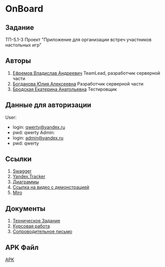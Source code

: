 # OnBoard

## Задание
ТП-5.1-3
Проект "Приложение для организации встреч участников настольных игр"

## Авторы
1. [Ефремов Владислав Андреевич](https://github.com/TeaProphet) TeamLead, разработчик серверной части
2. [Богданова Юлия Алексеевна](https://github.com/CezzarJ3) Разработчик серверной части
3. [Бродская Екатерина Анатольевна](https://github.com/katreenbe) Тестировщик
## Данные для авторизации
User:
- login: qwerty@yandex.ru
- pwd: qwerty
Admin:
- login: admin@yandex.ru
- pwd: qwerty
## Ссылки
1. [Swagger](http://193.233.49.112/swagger/)
2. [Yandex.Tracker](https://docs.google.com/document/d/1esMn-L8x2q1sNRL3jg6hi2o9e-7awD45wHRp4baL2wE/edit?usp=sharing)
3. [Диаграммы](https://github.com/TeaProphet/TP-5.1-3/tree/main/documentation/diagrams)
4. [Ссылка на видео с демонстрацией](https://www.youtube.com/playlist?list=PLka0efd6w9CNZdq4RukppIPUKa0SOyKSR)
5. [Miro](https://miro.com/app/board/uXjVPiN6orU=/?share_link_id=691673774508)
## Документы
1. [Техническое Задание](https://github.com/TeaProphet/TP-5.1-3/blob/main/documentation/%D0%A2%D0%B5%D1%85%D0%BD%D0%B8%D1%87%D0%B5%D1%81%D0%BA%D0%BE%D0%B5%20%D0%B7%D0%B0%D0%B4%D0%B0%D0%BD%D0%B8%D0%B5%20%D0%A2%D0%9F-5.1-3.pdf)
2. [Курсовая работа](https://github.com/TeaProphet/TP-5.1-3/blob/main/documentation/%D0%9A%D1%83%D1%80%D1%81%D0%BE%D0%B2%D0%B0%D1%8F%20%D1%80%D0%B0%D0%B1%D0%BE%D1%82%D0%B0.pdf)
3. [Сопроводительное письмо](https://github.com/dany0k/TP-5.2-2/blob/main/docs/%D0%A1%D0%BE%D0%BF%D1%80%D0%BE%D0%B2%D0%BE%D0%B4%D0%B8%D1%82%D0%B5%D0%BB%D1%8C%D0%BD%D0%BE%D0%B5%20%D0%BF%D0%B8%D1%81%D1%8C%D0%BC%D0%BE.pdf)
## APK Файл
[APK](https://github.com/TeaProphet/TP-5.1-3/blob/develop/app-release.apk)
